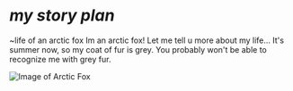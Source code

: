 # ***my story plan***
~life of an arctic fox
Im an arctic fox! Let me tell u more about my life...
It's summer now, so my coat of fur is grey. You probably won't be able to recognize me with grey fur.

![Image of Arctic Fox](https://www.google.com/url?sa=i&url=https%3A%2F%2Fwww.enr.gov.nt.ca%2Fen%2Fservices%2Farctic-fox&psig=AOvVaw0fSYIXTp1Couupl_i2ZC5Y&ust=1600769982450000&source=images&cd=vfe&ved=0CAIQjRxqFwoTCLjT94SD-usCFQAAAAAdAAAAABAE)

